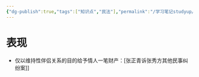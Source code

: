 ```yaml
---
{"dg-publish":true,"tags":["知识点","民法"],"permalink":"/学习笔记studyup/民法总论/违背性道德/","dgPassFrontmatter":true,"created":"2024-11-18T10:48:43.195+08:00","updated":"2024-11-18T10:48:59.685+08:00"}
---
```


# 表现
- 仅以维持性伴侣关系的目的给予情人一笔财产：[张正青诉张秀方其他民事纠纷案]]